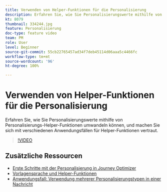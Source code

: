 ```yaml
---
title: Verwenden von Helper-Funktionen für die Personalisierung
description: Erfahren Sie, wie Sie Personalisierungswerte mithilfe von Personalisierungs-Helper-Funktionen umwandeln können, und machen Sie sich mit verschiedenen Anwendungsfällen für Helper-Funktionen vertraut.
kt: 8079
thumbnail: 334244.jpg
feature: Personalisierung
doc-type: feature video
team: PM
role: User
level: Beginner
source-git-commit: 55cb22765457ad34f7deb45114d06aaa5c4466fc
workflow-type: tm+mt
source-wordcount: '96'
ht-degree: 100%

---
```



# Verwenden von Helper-Funktionen für die Personalisierung

Erfahren Sie, wie Sie Personalisierungswerte mithilfe von Personalisierungs-Helper-Funktionen umwandeln können, und machen Sie sich mit verschiedenen Anwendungsfällen für Helper-Funktionen vertraut.

>[!VIDEO](https://video.tv.adobe.com/v/334244?quality=12)

## Zusätzliche Ressourcen

* [Erste Schritte mit der Personalisierung in Journey Optimizer](https://experienceleague.adobe.com/docs/journey-optimizer/using/create-messages/personalization/personalize.html?lang=de)
* [Vorlagensprache und Helper-Funktionen](https://experienceleague.adobe.com/docs/journey-optimizer/using/create-messages/personalization/functions/functions.html?lang=de)
* [Anwendungsfall: Verwendung mehrerer Personalisierungstypen in einer Nachricht](https://experienceleague.adobe.com/docs/journey-optimizer/using/create-messages/personalization/personalization-use-case.html?lang=de)
